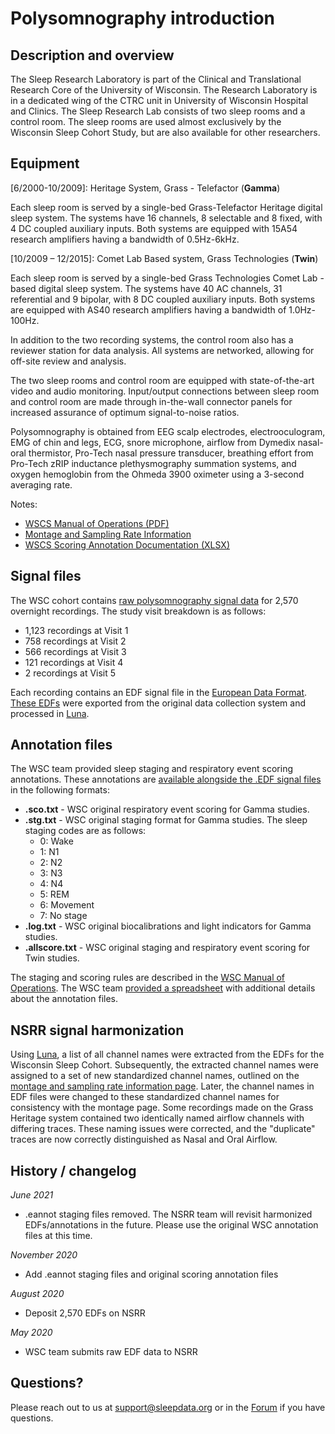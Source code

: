 # Polysomnography introduction

## Description and overview

The Sleep Research Laboratory is part of the Clinical and Translational Research Core of the University of Wisconsin.  The Research Laboratory is in a dedicated wing of the CTRC unit in University of Wisconsin Hospital and Clinics. The Sleep Research Lab consists of two sleep rooms and a control room. The sleep rooms are used almost exclusively by the Wisconsin Sleep Cohort Study, but are also available for other researchers.

## Equipment

[6/2000-10/2009]: Heritage System, Grass - Telefactor (**Gamma**)

Each sleep room is served by a single-bed Grass-Telefactor Heritage digital sleep system. The systems have 16 channels, 8 selectable and 8 fixed, with 4 DC coupled auxiliary inputs.  Both systems are equipped with 15A54 research amplifiers having a bandwidth of 0.5Hz-6kHz.

[10/2009 – 12/2015]: Comet Lab Based system, Grass Technologies (**Twin**)

Each sleep room is served by a single-bed Grass Technologies Comet Lab - based digital sleep system. The systems have 40 AC channels, 31 referential and 9 bipolar, with 8 DC coupled auxiliary inputs.  Both systems are equipped with AS40 research amplifiers having a bandwidth of 1.0Hz-100Hz.

In addition to the two recording systems, the control room also has a reviewer station for data analysis.  All systems are networked, allowing for off-site review and analysis.

The two sleep rooms and control room are equipped with state-of-the-art video and audio monitoring. Input/output connections between sleep room and control room are made through in-the-wall connector panels for increased assurance of optimum signal-to-noise ratios.

Polysomnography is obtained from EEG scalp electrodes, electrooculogram, EMG of chin and legs, ECG, snore microphone, airflow from Dymedix nasal-oral thermistor, Pro-Tech nasal pressure transducer, breathing effort from Pro-Tech zRIP inductance plethysmography summation systems, and oxygen hemoglobin from the Ohmeda 3900 oximeter using a 3-second averaging rate.

Notes:
- [WSCS Manual of Operations (PDF)](:files_path:/documentation/WSCS_Manual_of_Operations.pdf)
- [Montage and Sampling Rate Information](:pages_path:/montage-and-sampling-rate-information.md)
- [WSCS Scoring Annotation Documentation (XLSX)](:files_path:/documentation/wsc-scoring-annotation-documentation.xlsx)

## Signal files

The WSC cohort contains [raw polysomnography signal data](:files_path:/polysomnography) for 2,570 overnight recordings. The study visit breakdown is as follows:

- 1,123 recordings at Visit 1
- 758 recordings at Visit 2
- 566 recordings at Visit 3
- 121 recordings at Visit 4
- 2 recordings at Visit 5

Each recording contains an EDF signal file in the [European Data Format](http://www.edfplus.info/). [These EDFs](:files_path:/polysomnography) were exported from the original data collection system and processed in [Luna](http://zzz.bwh.harvard.edu/luna/).

## Annotation files

The WSC team provided sleep staging and respiratory event scoring annotations. These annotations are [available alongside the .EDF signal files](:files_path:/polysomnography) in the following formats:

- **.sco.txt** - WSC original respiratory event scoring for Gamma studies.
- **.stg.txt** - WSC original staging format for Gamma studies. The sleep staging codes are as follows:
  - 0: Wake
  - 1: N1
  - 2: N2
  - 3: N3
  - 4: N4
  - 5: REM
  - 6: Movement
  - 7: No stage
- **.log.txt** - WSC original biocalibrations and light indicators for Gamma studies.
- **.allscore.txt** - WSC original staging and respiratory event scoring for Twin studies.

The staging and scoring rules are described in the [WSC Manual of Operations](:files_path:/documentation/WSCS_Manual_of_Operations.pdf). The WSC team [provided a spreadsheet](:files_path:/documentation/wsc-scoring-annotation-documentation.xlsx) with additional details about the annotation files.

## NSRR signal harmonization

Using [Luna](http://zzz.bwh.harvard.edu/luna/), a list of all channel names were extracted from the EDFs for the Wisconsin Sleep Cohort. Subsequently, the extracted channel names were assigned to a set of new standardized channel names, outlined on the [montage and sampling rate information page](:pages_path:/montage-and-sampling-rate-information.md). Later, the channel names in EDF files were changed to these standardized channel names for consistency with the montage page. Some recordings made on the Grass Heritage system contained two identically named airflow channels with differing traces. These naming issues were corrected, and the "duplicate" traces are now correctly distinguished as Nasal and Oral Airflow.

## History / changelog

*June 2021*
- .eannot staging files removed. The NSRR team will revisit harmonized EDFs/annotations in the future. Please use the original WSC annotation files at this time.

*November 2020*
- Add .eannot staging files and original scoring annotation files

*August 2020*
- Deposit 2,570 EDFs on NSRR

*May 2020*
- WSC team submits raw EDF data to NSRR

## Questions?

Please reach out to us at support@sleepdata.org or in the [Forum](https://sleepdata.org/forum) if you have questions.
